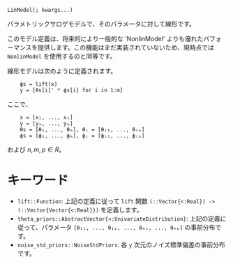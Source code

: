 ```
LinModel(; kwargs...)
```

パラメトリックサロゲモデルで、そのパラメータに対して線形です。

このモデル定義は、将来的により一般的な 'NonlinModel' よりも優れたパフォーマンスを提供します。この機能はまだ実装されていないため、現時点では `NonlinModel` を使用するのと同等です。

線形モデルは次のように定義されます。

```
    ϕs = lift(x)
    y = [θs[i]' * ϕs[i] for i in 1:m]
```

ここで、

```
    x = [x₁, ..., xₙ]
    y = [y₁, ..., yₘ]
    θs = [θ₁, ..., θₘ], θᵢ = [θᵢ₁, ..., θᵢₚ]
    ϕs = [ϕ₁, ..., ϕₘ], ϕᵢ = [ϕᵢ₁, ..., ϕᵢₚ]
```

および $n, m, p ∈ R$。

# キーワード

  * `lift::Function`: 上記の定義に従って `lift` 関数 `(::Vector{<:Real}) -> (::Vector{Vector{<:Real}})` を定義します。
  * `theta_priors::AbstractVector{<:UnivariateDistribution}`: 上記の定義に従って、パラメータ `[θ₁₁, ..., θ₁ₚ, ..., θₘ₁, ..., θₘₚ]` の事前分布です。
  * `noise_std_priors::NoiseStdPriors`: 各 `y` 次元のノイズ標準偏差の事前分布です。
